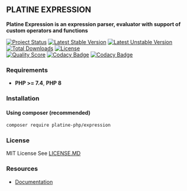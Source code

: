 ## PLATINE EXPRESSION
**Platine Expression is an expression parser, evaluator with support of custom operators and functions**

[![Project Status](http://opensource.box.com/badges/active.svg)](http://opensource.box.com/badges)
[![Latest Stable Version](https://poser.pugx.org/platine-php/expression/v)](https://packagist.org/packages/platine-php/expression)
[![Latest Unstable Version](https://poser.pugx.org/platine-php/expression/v/unstable)](https://packagist.org/packages/platine-php/expression)
[![Total Downloads](https://poser.pugx.org/platine-php/expression/downloads)](https://packagist.org/packages/platine-php/expression)
[![License](https://poser.pugx.org/platine-php/expression/license)](https://packagist.org/packages/platine-php/expression)  
[![Quality Score](https://img.shields.io/scrutinizer/g/platine-php/expression.svg?style=flat-square)](https://scrutinizer-ci.com/g/platine-php/expression)
[![Codacy Badge](https://app.codacy.com/project/badge/Grade/320791bf3e8a4ff68314e000934ac624)](https://app.codacy.com/gh/platine-php/expression/dashboard?utm_source=gh&utm_medium=referral&utm_content=&utm_campaign=Badge_grade)
[![Codacy Badge](https://app.codacy.com/project/badge/Coverage/320791bf3e8a4ff68314e000934ac624)](https://app.codacy.com/gh/platine-php/expression/dashboard?utm_source=gh&utm_medium=referral&utm_content=&utm_campaign=Badge_coverage)

### Requirements 
- **PHP >= 7.4**, **PHP 8** 

### Installation
#### Using composer (recommended)
```bash
composer require platine-php/expression
```

### License
MIT License See [LICENSE.MD](LICENSE.MD)


### Resources
- [Documentation](https://docs.platine-php.com/packages/expression)
